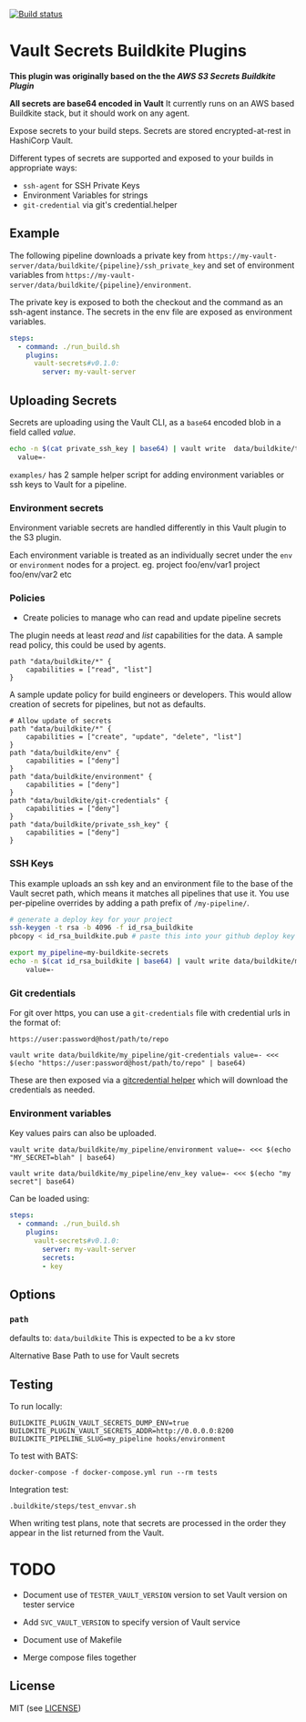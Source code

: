 [![Build status](https://badge.buildkite.com/04c3058f526f7019584f0d206996fd1ec3946c26b50edcd858.svg)](https://buildkite.com/assembly-payments/vault-secrets-buildkite-plugin)

# Vault Secrets Buildkite Plugins

__This plugin was originally based on the the *AWS S3 Secrets Buildkite Plugin*__

__All secrets are base64 encoded in Vault__
It currently runs on an AWS based Buildkite stack, but it should work on any agent.

Expose secrets to your build steps. Secrets are stored encrypted-at-rest in HashiCorp Vault.

Different types of secrets are supported and exposed to your builds in appropriate ways:

- `ssh-agent` for SSH Private Keys
- Environment Variables for strings
- `git-credential` via git's credential.helper

## Example

The following pipeline downloads a private key from `https://my-vault-server/data/buildkite/{pipeline}/ssh_private_key` and set of environment variables from `https://my-vault-server/data/buildkite/{pipeline}/environment`.

The private key is exposed to both the checkout and the command as an ssh-agent instance. The secrets in the env file are exposed as environment variables.

```yml
steps:
  - command: ./run_build.sh
    plugins:
      vault-secrets#v0.1.0:
        server: my-vault-server
```

## Uploading Secrets
Secrets are uploading using the Vault CLI, as a `base64` encoded blob in a field called *value*.
```sh
echo -n $(cat private_ssh_key | base64) | vault write  data/buildkite/test-pipeline/private_ssh_key \
  value=-
```

`examples/` has 2 sample helper script for adding environment variables or ssh keys to Vault for a pipeline.

### Environment secrets
Environment variable secrets are handled differently in this Vault plugin to the S3 plugin.

Each environment variable is treated as an individually secret under the `env` or `environment` nodes for a project.
eg.
project foo/env/var1
project foo/env/var2
etc

### Policies
* Create policies to manage who can read and update pipeline secrets

The plugin needs at least *read* and *list* capabilities for the data.
A sample read policy, this could be used by agents.
```
path "data/buildkite/*" {
    capabilities = ["read", "list"]
}
```

A sample update policy for build engineers or developers.
This would allow creation of secrets for pipelines, but not as defaults.
```
# Allow update of secrets
path "data/buildkite/*" {
    capabilities = ["create", "update", "delete", "list"]
}
path "data/buildkite/env" {
    capabilities = ["deny"]
}
path "data/buildkite/environment" {
    capabilities = ["deny"]
}
path "data/buildkite/git-credentials" {
    capabilities = ["deny"]
}
path "data/buildkite/private_ssh_key" {
    capabilities = ["deny"]
}
```

### SSH Keys

This example uploads an ssh key and an environment file to the base of the Vault secret path, which means it matches all pipelines that use it. You use per-pipeline overrides by adding a path prefix of `/my-pipeline/`.

```bash
# generate a deploy key for your project
ssh-keygen -t rsa -b 4096 -f id_rsa_buildkite
pbcopy < id_rsa_buildkite.pub # paste this into your github deploy key

export my_pipeline=my-buildkite-secrets
echo -n $(cat id_rsa_buildkite | base64) | vault write data/buildkite/my_pipeline/private_ssh_key \
    value=-
```

### Git credentials

For git over https, you can use a `git-credentials` file with credential urls in the format of:

```
https://user:password@host/path/to/repo
```

```
vault write data/buildkite/my_pipeline/git-credentials value=- <<< $(echo "https://user:password@host/path/to/repo" | base64)
```

These are then exposed via a [gitcredential helper](https://git-scm.com/docs/gitcredentials) which will download the
credentials as needed.

### Environment variables

Key values pairs can also be uploaded.

```
vault write data/buildkite/my_pipeline/environment value=- <<< $(echo "MY_SECRET=blah" | base64)
```

```
vault write data/buildkite/my_pipeline/env_key value=- <<< $(echo "my secret"| base64)
```
Can be loaded using:
```yml
steps:
  - command: ./run_build.sh
    plugins:
      vault-secrets#v0.1.0:
        server: my-vault-server
        secrets:
        - key
```
## Options

### `path`
defaults to: `data/buildkite`
This is expected to be a kv store

Alternative Base Path to use for Vault secrets

## Testing
To run locally:
```
BUILDKITE_PLUGIN_VAULT_SECRETS_DUMP_ENV=true BUILDKITE_PLUGIN_VAULT_SECRETS_ADDR=http://0.0.0.0:8200 BUILDKITE_PIPELINE_SLUG=my_pipeline hooks/environment
```

To test with BATS:
```
docker-compose -f docker-compose.yml run --rm tests
```

Integration test:
```
.buildkite/steps/test_envvar.sh
```

When writing test plans, note that secrets are processed in the order they appear in the list returned from the Vault.

# TODO
* Document use of `TESTER_VAULT_VERSION` version to set Vault version on tester service
* Add `SVC_VAULT_VERSION` to specify version of Vault service
* Document use of Makefile

* Merge compose files together

## License

MIT (see [LICENSE](LICENSE))
